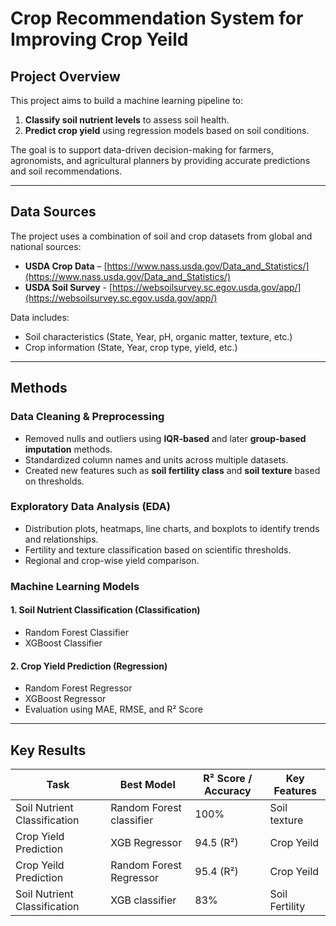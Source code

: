 #  Crop Recommendation System for Improving Crop Yeild

##  Project Overview

This project aims to build a machine learning pipeline to:
1. **Classify soil nutrient levels** to assess soil health.
2. **Predict crop yield** using regression models based on soil conditions.

The goal is to support data-driven decision-making for farmers, agronomists, and agricultural planners by providing accurate predictions and soil recommendations.

---

##  Data Sources

The project uses a combination of soil and crop datasets from global and national sources:

- **USDA Crop Data** – [https://www.nass.usda.gov/Data_and_Statistics/](https://www.nass.usda.gov/Data_and_Statistics/)
- **USDA Soil Survey** - [https://websoilsurvey.sc.egov.usda.gov/app/](https://websoilsurvey.sc.egov.usda.gov/app/)


Data includes:
- Soil characteristics (State, Year, pH, organic matter, texture, etc.)
- Crop information (State, Year, crop type, yield, etc.)

---

##  Methods

###  Data Cleaning & Preprocessing
- Removed nulls and outliers using **IQR-based** and later **group-based imputation** methods.
- Standardized column names and units across multiple datasets.
- Created new features such as **soil fertility class** and **soil texture** based on thresholds.

###  Exploratory Data Analysis (EDA)
- Distribution plots, heatmaps, line charts, and boxplots to identify trends and relationships.
- Fertility and texture classification based on scientific thresholds.
- Regional and crop-wise yield comparison.

###  Machine Learning Models

#### 1. **Soil Nutrient Classification (Classification)**
- Random Forest Classifier
- XGBoost Classifier

#### 2. **Crop Yield Prediction (Regression)**
- Random Forest Regressor
- XGBoost Regressor
- Evaluation using MAE, RMSE, and R² Score

---

##  Key Results

| Task                        | Best Model         | R² Score / Accuracy | Key Features                      |
|----------------------------|--------------------|---------------------|-----------------------------------|
| Soil Nutrient Classification | Random Forest  classifier    | 100%                 | Soil texture               |
| Crop Yield Prediction       | XGB Regressor  | 94.5 (R²)             | Crop Yeild     |
| Crop Yeild Prediction       | Random Forest Regressor | 95.4 (R²)    | Crop Yeild                   |
| Soil Nutrient Classification | XGB  classifier    | 83%                 | Soil Fertility           |

